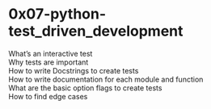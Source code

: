 # 0x07-python-test_driven_development
What’s an interactive test\
Why tests are important\
How to write Docstrings to create tests\
How to write documentation for each module and function\
What are the basic option flags to create tests\
How to find edge cases
